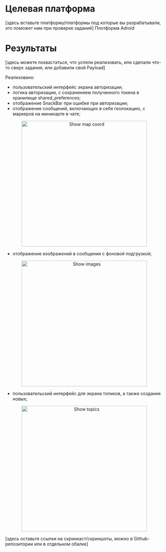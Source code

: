 # Целевая платформа

[здесь вставьте платформу/платформы под которые вы разрабатывали, это поможет нам при проверке заданий]
Плотформа Adroid

# Результаты

[здесь можете похвастаться, что успели реализовать, или сделали что-то сверх задания, или добавили свой Payload]

Реализовано:
- пользовательский интерфейс экрана авторизации;
- логика авторизации, с сохранением полученного токена в хранилище shared_preferences;
- отображение SnackBar при ошибке при авторизации;
- отображение сообщений, включающих в себя геолокацию, с маркеров на миникарте в чате;

<p align="center">
<img src="./assets/final/map.png" width="400" alt="Show map coord" />
</p>

- отображение изображений в сообщении с фоновой подгрузкой;

<p align="center">
<img src="./assets/final/image.png" width="400" alt="Show images" />
</p>

- пользовательский интерфейс для экрана топиков, а также создание новых;

<p align="center">
<img src="./assets/final/topics.png" width="400" alt="Show topics" />
</p>

[здесь оставьте ссылки на скринкаст/скриншоты, можно в Github-репозитории или в отдельном обалке]
